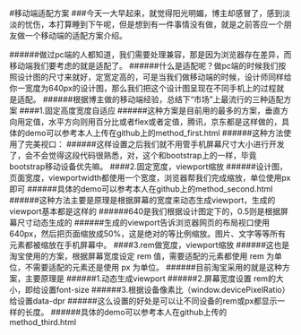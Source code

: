 #移动端适配方案
###今天一大早起来，就觉得阳光明媚，博主却感冒了，感到淡淡的忧伤，本打算睡到下午呢，但是想到有一件事情没有做，就是之前答应一个朋友做一个移动端的适配方案介绍。

######做过pc端的人都知道，我们需要处理兼容，那是因为浏览器存在差异，而移动端我们要考虑的就是适配了。
######什么是适配呢？做pc端的时候我们按照设计图的尺寸来就好，定宽定高的，可是当我们做移动端的时候，设计师同样给你一宽度为640px的设计图，那么我们把这个设计图呈现在不同手机上的过程就是适配。
######根据博主做的移动端经验，总结下“市场”上最流行的三种适配方案
####1.固定高度宽度自适应
######这种方案是目前用的最多的方案，垂直方向用定值，水平方向则用百分比或者flex或者定值，腾讯，京东都是这样做的，具体的demo可以参考本人上传在github上的method_first.html
######这种方法使用了完美视口：
	<meta name="viewport" content="width=device-width,initial-scale=1">
######这样设置之后我们就不用管手机屏幕尺寸大小进行开发了，会不会觉得这段代码很熟悉，对，这个和bootstrap上的一样，毕竟bootstrap移动设备优先嘛。
####2.固定宽度，viewport缩放
######设计图，页面宽度，viewportwidth都使用一个宽度，浏览器帮我们完成缩放，单位使用px即可
######具体的demo可以参考本人在github上的method_second.html
######这种方法主要是原理是根据屏幕的宽度来动态生成viewport，生成的viewport基本都是这样的
	<meta name="viewport" content="width=640,initial-scale=0.5,maximum-scale=0.5,minimum-scale=0.5,user-scalable=no">
######640是我们根据设计图定下的，0.5则是根据屏幕尺寸动态生成的
######生成的viewport告诉浏览器网页的布局视口使用 640px，然后把页面缩放成50%，这是绝对的等比例缩放。图片、文字等等所有元素都被缩放在手机屏幕中。
####3.rem做宽度，viewport缩放
######这也是淘宝使用的方案，根据屏幕宽度设定 rem 值，需要适配的元素都使用 rem 为单位，不需要适配的元素还是使用 px 为单位。
######目前淘宝采用的就是这种方案，主要原理是
######1.动态生成viewport
######2.屏幕宽度设置 rem的大小，即给<html>设置font-size
######3.根据设备像素比（window.devicePixelRatio）给<html>设置data-dpr
######这么设置的好处是可以让不同设备的rem或px都显示一样的长度。
######具体的demo可以参考本人在github上传的method_third.html
